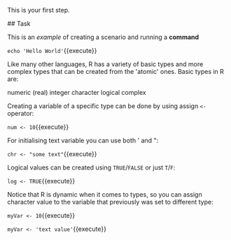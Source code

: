 This is your first step.

## Task

This is an _example_ of creating a scenario and running a **command**

`echo 'Hello World'`{{execute}}

Like many other languages, R has a variety of basic types and more complex types that can be created from the 'atomic' ones. Basic types in R are:

numeric (real)
integer
character
logical
complex

Creating a variable of a specific type can be done by using assign `<-` operator:

`num <- 10`{{execute}}

For initialising text variable you can use both ' and ":

`chr <- "some text"`{{execute}}

Logical values can be created using `TRUE`/`FALSE` or just `T`/`F`:

`log <- TRUE`{{execute}}

Notice that R is dynamic when it comes to types, so you can assign character value to the variable that previously was set to different type:

`myVar <- 10`{{execute}}

`myVar <- 'text value'`{{execute}}
